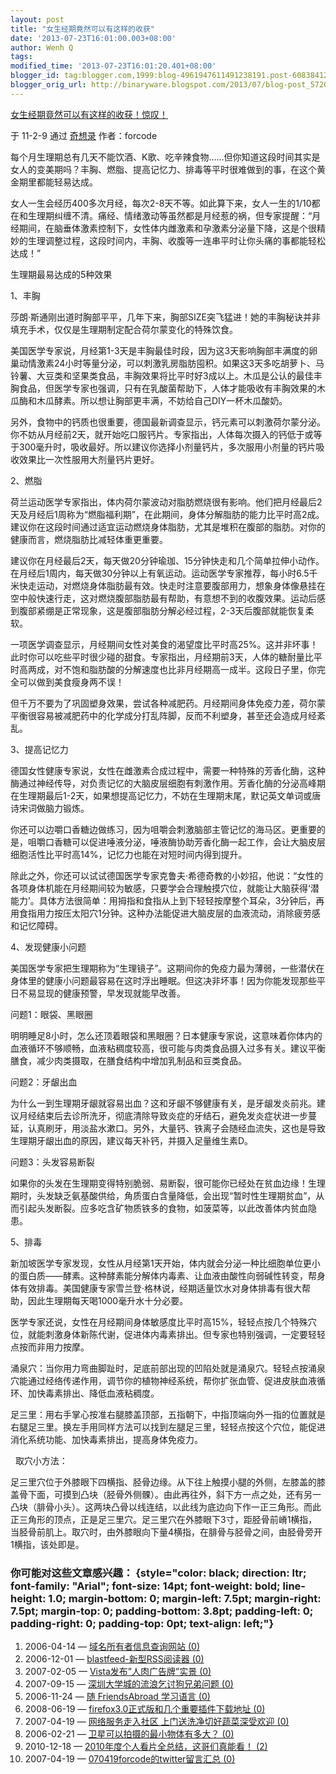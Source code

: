 ```yaml
---
layout: post
title: "女生经期竟然可以有这样的收获"
date: '2013-07-23T16:01:00.003+08:00'
author: Wenh Q
tags:
modified_time: '2013-07-23T16:01:20.401+08:00'
blogger_id: tag:blogger.com,1999:blog-4961947611491238191.post-6083841221399488949
blogger_orig_url: http://binaryware.blogspot.com/2013/07/blog-post_5720.html
---
```


[
女生经期竟然可以有这样的收获！惊叹！](http://item.feedsky.com/~feedsky/woodphone/~8503972/473526623/1225506/1/item.html)

于 11-2-9 通过 [奇想录](http://feed.feedsky.com/woodphone) 作者：forcode

每个月生理期总有几天不能饮酒、K歌、吃辛辣食物……但你知道这段时间其实是女人的变美期吗？丰胸、燃脂、提高记忆力、排毒等平时很难做到的事，在这个黄金期里都能轻易达成。  

女人一生会经历400多次月经，每次2-8天不等。如此算下来，女人一生的1/10都在和生理期纠缠不清。痛经、情绪激动等虽然都是月经惹的祸，但专家提醒：“月经期间，在脑垂体激素控制下，女性体内雌激素和孕激素分泌量下降，这是个很精妙的生理调整过程，这段时间内，丰胸、收腹等一连串平时让你头痛的事都能轻松达成！”

生理期最易达成的5种效果 

1、丰胸 

莎朗·斯通刚出道时胸部平平，几年下来，胸部SIZE突飞猛进！她的丰胸秘诀并非填充手术，仅仅是生理期制定配合荷尔蒙变化的特殊饮食。

美国医学专家说，月经第1-3天是丰胸最佳时段，因为这3天影响胸部丰满度的卵巢动情激素24小时等量分泌，可以刺激乳房脂肪囤积。如果这3天多吃胡萝卜、马铃薯、大豆类和坚果类食品，丰胸效果将比平时好3成以上。木瓜是公认的最佳丰胸食品，但医学专家也强调，只有在乳酸菌帮助下，人体才能吸收有丰胸效果的木瓜酶和木瓜酵素。所以想让胸部更丰满，不妨给自己DIY一杯木瓜酸奶。

另外，食物中的钙质也很重要，德国最新调查显示，钙元素可以刺激荷尔蒙分泌。你不妨从月经前2天，就开始吃口服钙片。专家指出，人体每次摄入的钙低于或等于300毫升时，吸收最好。所以建议你选择小剂量钙片，多次服用小剂量的钙片吸收效果比一次性服用大剂量钙片更好。

2、燃脂

荷兰运动医学专家指出，体内荷尔蒙波动对脂肪燃烧很有影响。他们把月经最后2天及月经后1周称为“燃脂福利期”，在此期间，身体分解脂肪的能力比平时高2成。建议你在这段时间通过适宜运动燃烧身体脂肪，尤其是堆积在腹部的脂肪。对你的健康而言，燃烧脂肪比减轻体重更重要。

建议你在月经最后2天，每天做20分钟瑜珈、15分钟快走和几个简单拉伸小动作。在月经后1周内，每天做30分钟以上有氧运动。运动医学专家推荐，每小时6.5千米快走运动，对燃烧身体脂肪最有效。快走时注意要腹部用力，想象身体像悬挂在空中般快速行走，这对燃烧腹部脂肪最有帮助，有意想不到的收腹效果。运动后感到腹部紧绷是正常现象，这是腹部脂肪分解必经过程，2-3天后腹部就能恢复柔软。

一项医学调查显示，月经期间女性对美食的渴望度比平时高25%。这并非坏事！此时你可以吃些平时很少碰的甜食。专家指出，月经期前3天，人体的糖耐量比平时高两成，对不饱和脂肪酸的分解速度也比非月经期高一成半。这段日子里，你完全可以做到美食瘦身两不误！

但千万不要为了巩固塑身效果，尝试各种减肥药。月经期间身体免疫力差，荷尔蒙平衡很容易被减肥药中的化学成分打乱阵脚，反而不利塑身，甚至还会造成月经紊乱。

3、提高记忆力 

德国女性健康专家说，女性在雌激素合成过程中，需要一种特殊的芳香化酶，这种酶通过神经传导，对负责记忆的大脑皮层细胞有刺激作用。芳香化酶的分泌高峰期在生理期最后1-2天，如果想提高记忆力，不妨在生理期末尾，默记英文单词或唐诗宋词做脑力锻炼。 

你还可以边嚼口香糖边做练习，因为咀嚼会刺激脑部主管记忆的海马区。更重要的是，咀嚼口香糖可以促进唾液分泌，唾液酶协助芳香化酶一起工作，会让大脑皮层细胞活性比平时高14%，记忆力也能在对短时间内得到提升。

除此之外，你还可以试试德国医学专家克鲁夫·希德奇教的小妙招，他说：“女性的各项身体机能在月经期间较为敏感，只要学会合理触摸穴位，就能让大脑获得‘潜能力’。具体方法很简单：用拇指和食指从上到下轻轻按摩整个耳朵，3分钟后，再用食指用力按压太阳穴1分钟。这种办法能促进大脑皮层的血液流动，消除疲劳感和记忆障碍。

4、发现健康小问题 

美国医学专家把生理期称为“生理镜子”。这期间你的免疫力最为薄弱，一些潜伏在身体里的健康小问题最容易在这时浮出睡眠。但这决非坏事！因为你能发现那些平日不易显现的健康预警，早发现就能早改善。

问题1：眼袋、黑眼圈

明明睡足8小时，怎么还顶着眼袋和黑眼圈？日本健康专家说，这意味着你体内的血液循环不够顺畅，血液粘稠度较高，很可能与肉类食品摄入过多有关。建议平衡膳食，减少肉类摄取，在膳食结构中增加乳制品和豆类食品。

问题2：牙龈出血 

为什么一到生理期牙龈就容易出血？这和牙龈不够健康有关，是牙龈发炎前兆。建议月经结束后去诊所洗牙，彻底清除导致炎症的牙结石，避免发炎症状进一步蔓延，认真刷牙，用淡盐水漱口。另外，大量钙、铁离子会随经血流失，这也是导致生理期牙龈出血的原因，建议每天补钙，并摄入足量维生素D。

问题3：头发容易断裂

如果你的头发在生理期变得特别脆弱、易断裂，很可能你已经处在贫血边缘！生理期时，头发缺乏氨基酸供给，角质蛋白含量降低，会出现“暂时性生理期贫血”，从而引起头发断裂。应多吃含矿物质铁多的食物，如菠菜等，以此改善体内贫血隐患。

5、排毒 

新加坡医学专家发现，女性从月经第1天开始，体内就会分泌一种比细胞单位更小的蛋白质——酵素。这种酵素能分解体内毒素、让血液由酸性向弱碱性转变，帮身体有效排毒。美国健康专家雪兰登·格林说，经期适量饮水对身体排毒有很大帮助，因此生理期每天喝1000毫升水十分必要。 

医学专家还说，女性在月经期间身体敏感度比平时高15%，轻轻点按几个特殊穴位，就能刺激身体新陈代谢，促进体内毒素排出。但专家也特别强调，一定要轻轻点按而非用力按摩。

涌泉穴：当你用力弯曲脚趾时，足底前部出现的凹陷处就是涌泉穴。轻轻点按涌泉穴能通过经络传递作用，调节你的植物神经系统，帮你扩张血管、促进皮肤血液循环、加快毒素排出、降低血液粘稠度。

足三里：用右手掌心按准右腿膝盖顶部，五指朝下，中指顶端向外一指的位置就是右腿足三里。换左手用同样方法可以找到左腿足三里，轻轻点按这个穴位，能促进消化系统功能、加快毒素排出，提高身体免疫力。

  取穴小方法：

足三里穴位于外膝眼下四横指、胫骨边缘。从下往上触摸小腿的外侧，左膝盖的膝盖骨下面，可摸到凸块（胫骨外侧髁）。由此再往外，斜下方一点之处，还有另一凸块（腓骨小头）。这两块凸骨以线连结，以此线为底边向下作一正三角形。而此正三角形的顶点，正是足三里穴。足三里穴在外膝眼下3寸，距胫骨前嵴1横指，当胫骨前肌上。取穴时，由外膝眼向下量4横指，在腓骨与胫骨之间，由胫骨旁开1横指，该处即是。

### 你可能对这些文章感兴趣： {style="color: black; direction: ltr; font-family: "Arial"; font-size: 14pt; font-weight: bold; line-height: 1.0; margin-bottom: 0; margin-left: 7.5pt; margin-right: 7.5pt; margin-top: 0; padding-bottom: 3.8pt; padding-left: 0; padding-right: 0; padding-top: 0pt; text-align: left;"}

1.  2006-04-14 — [域名所有者信息查询网站
    (0)](http://qixianglu.cn/20060414143203.html)
2.  2006-12-01 — [blastfeed-新型RSS阅读器
    (0)](http://qixianglu.cn/20061201235600.html)
3.  2007-02-05 — [Vista发布”人肉广告牌”实景
    (0)](http://qixianglu.cn/20070205111400.html)
4.  2007-09-15 — [深圳大学城的流浪乞讨狗兄弟问题
    (0)](http://qixianglu.cn/20070915185611.html)
5.  2006-11-24 — [随 FriendsAbroad 学习语言
    (0)](http://qixianglu.cn/20061124211030.html)
6.  2008-06-19 — [firefox3.0正式版和几个重要插件下载地址
    (0)](http://qixianglu.cn/20080619085704.html)
7.  2007-04-19 — [网络服务走入社区 上门送洗净切好蔬菜深受欢迎
    (0)](http://qixianglu.cn/20070419120300.html)
8.  2006-02-21 — [卫星可以拍摄的最小物体有多大？
    (0)](http://qixianglu.cn/20060221011017.html)
9.  2010-12-18 — [2010年度个人看片全总结，这哥们真能看！
    (2)](http://qixianglu.cn/20101218105854.html)
10. 2007-04-19 — [070419forcode的twitter留言汇总
    (0)](http://qixianglu.cn/20070419150900.html)
